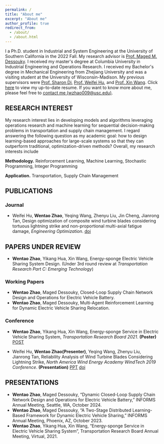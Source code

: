```yaml
---
permalink: /
title: "About me"
excerpt: "About me"
author_profile: true
redirect_from: 
  - /about/
  - /about.html
---
```


I a Ph.D. student in Industrial and System Engineering at the University of Southern California in the 2022 Fall. My research advisor is [Prof. Maged M. Dessouky](https://viterbi.usc.edu/directory/faculty/Dessouky/Maged). I received my master's degree at Columbia University in Industrial Engineering and Operations Research. I received my Bachelor's degree in Mechanical Engineering from Zhejiang University and was a visiting student at the University of Wisconsin-Madison. My previous supervisors were [Prof. Sharon Di](https://www.engineering.columbia.edu/faculty-staff/directory/sharon-di), [Prof. Weifei Hu](https://person.zju.edu.cn/en/0018087/), and [Prof. Xin Wang](https://directory.engr.wisc.edu/ie/Faculty/Wang_Xin/). Click [here](https://loganzhao1997.github.io/website/files/WentaoZhao_resume.pdf) to view my up-to-date resume. If you want to know more about me, please feel free to [contact me (wzhao009@usc.edu)](mailto:wzhao009@usc.edu).


## RESEARCH INTEREST
My research interest lies in developing models and algorithms leveraging operations research and machine learning for sequential decision-making problems in transportation and supply chain management. I regard answering the following question as my academic goal: how to design learning-based approaches for large-scale systems so that they can outperform traditional, optimization-driven methods? Overall, my research interests include

**Methodology.** Reinforcement Learning, Machine Learning, Stochastic Programming, Integer Programming

**Application.** Transportation, Supply Chain Management 


## PUBLICATIONS
### Journal
* Weifei Hu, **Wentao Zhao**, Yeqing Wang, Zhenyu Liu, Jin Cheng, Jianrong Tan, Design optimization of composite wind turbine blades considering tortuous lightning strike and non-proportional multi-axial fatigue damage, *Engineering Optimization*. [doi](https://doi.org/10.1080/0305215X.2019.1690649)

## PAPERS UNDER REVIEW
* **Wentao Zhao**, Yikang Hua, Xin Wang, Energy-sponge Electric Vehicle Sharing System Design. (Under 3rd round review at *Transportation Research Part C: Emerging Technology*)

### Working Papers
*	**Wentao Zhao**, Maged Dessouky, Closed-Loop Supply Chain Network Design and Operations for Electric Vehicle Battery.
*	**Wentao Zhao**, Maged Dessouky, Multi-Agent Reinforcement Learning for Dynamic Electric Vehicle Sharing Relocation.

### Conference
* **Wentao Zhao**, Yikang Hua, Xin Wang,  Energy-sponge Service in Electric Vehicle Sharing System, *Transportation Research Board 2021*. **(Poster)** [POST](https://loganzhao1997.github.io/website/files/TRB2021_post.pdf) 

* Weifei Hu, **Wentao Zhao(Presenter)**, Yeqing Wang, Zhenyu Liu, Jianrong Tan,  Reliability Analysis of Wind Turbine Blades Considering Lightning Strike, *North America Wind Energy Academy WindTech 2019 Conference*. **(Presentation)** [PPT](https://loganzhao1997.github.io/website/files/NAWEA_ppt.pdf) [doi](https://doi.org/10.1088/1742-6596/1452/1/012049)


## PRESENTATIONS
* **Wentao Zhao**, Maged Dessouky, “Dynamic Closed-Loop Supply Chain Network Design and Operations for Electric Vehicle Battery,” INFORMS Annual Meeting, Seattle, WA, October 2024.
* **Wentao Zhao**, Maged Dessouky, “A Two-Stage Distributed Learning-Based Framework for Dynamic Electric Vehicle Sharing,” INFORMS Annual Meeting, Phoenix, AZ, October 2023.
* **Wentao Zhao**, Yikang Hua, Xin Wang, “Energy-sponge Service in Electric Vehicle Sharing System”, Transportation Research Board Annual Meeting, Virtual, 2021.










